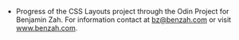 * Progress of the CSS Layouts project through the Odin Project for Benjamin Zah. For information contact at bz@benzah.com or visit www.benzah.com. 